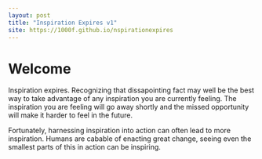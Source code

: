 ```yaml
---
layout: post
title: "Inspiration Expires v1"
site: https://1000f.github.io/nspirationexpires
---
```


# Welcome

Inspiration expires. Recognizing that dissapointing fact may well be the best way to take advantage of any inspiration you are currently feeling. The inspiration you are feeling will go away shortly and the missed opportunity will make it harder to feel in the future. 


Fortunately, harnessing inspiration into action can often lead to more inspiration. Humans are cabable of enacting great change, seeing even the smallest parts of this in action can be inspiring. 
